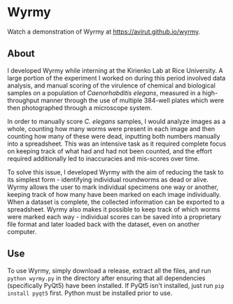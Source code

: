 # Wyrmy

Watch a demonstration of Wyrmy at https://avirut.github.io/wyrmy.

## About

I developed Wyrmy while interning at the Kirienko Lab at Rice University. A large portion of the experiment I worked on during this period involved data analysis, and manual scoring of the virulence of chemical and biological samples on a population of *Caenorhabditis elegans*, measured in a high-throughput manner through the use of multiple 384-well plates which were then photographed through a microscope system.

In order to manually score *C. elegans* samples, I would analyze images as a whole, counting how many worms were present in each image and then counting how many of these were dead, inputting both numbers manually into a spreadsheet. This was an intensive task as it required complete focus on keeping track of what had and had not been counted, and the effort required additionally led to inaccuracies and mis-scores over time.

To solve this issue, I developed Wyrmy with the aim of reducing the task to its simplest form - identifying individual roundworms as dead or alive. Wyrmy allows the user to mark individual specimens one way or another, keeping track of how many have been marked on each image individually. When a dataset is complete, the collected information can be exported to a spreadsheet. Wyrmy also makes it possible to keep track of which worms were marked each way - individual scores can be saved into a proprietary file format and later loaded back with the dataset, even on another computer.

## Use

To use Wyrmy, simply download a release, extract all the files, and run `python wyrmy.py` in the directory after ensuring that all dependencies (specifically PyQt5) have been installed. If PyQt5 isn't installed, just run `pip install pyqt5` first. Python must be installed prior to use.
